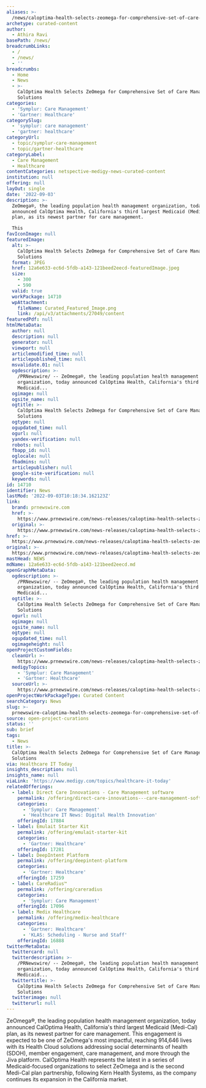 ```yaml
---
aliases: >-
  /news/caloptima-health-selects-zeomega-for-comprehensive-set-of-care-management-solutions
archetype: curated-content
author:
  - Athira Ravi
basePath: /news/
breadcrumbLinks:
  - /
  - /news/
  - ''
breadcrumbs:
  - Home
  - News
  - >-
    CalOptima Health Selects ZeOmega for Comprehensive Set of Care Management
    Solutions
categories:
  - 'Symplur: Care Management'
  - 'Gartner: Healthcare'
categorySlug:
  - 'symplur: care management'
  - 'gartner: healthcare'
categoryUrl:
  - topic/symplur-care-management
  - topic/gartner-healthcare
categoryLabel:
  - Care Management
  - Healthcare
contentCategories: netspective-medigy-news-curated-content
institution: null
offering: null
layOut: single
date: '2022-09-03'
description: >-
  ZeOmega®, the leading population health management organization, today
  announced CalOptima Health, California's third largest Medicaid (Medi-Cal)
  plan, as its newest partner for care management.

  This 
favIconImage: null
featuredImage:
  alt: >-
    CalOptima Health Selects ZeOmega for Comprehensive Set of Care Management
    Solutions
  format: JPEG
  href: 12a6e633-ec6d-5fdb-a143-121beed2eecd-featuredImage.jpeg
  size:
    - 300
    - 590
  valid: true
  workPackage: 14710
  wpAttachment:
    fileName: Curated_Featured_Image.png
    link: /api/v3/attachments/27049/content
featuredPdf: null
htmlMetaData:
  author: null
  description: null
  generator: null
  viewport: null
  articlemodified_time: null
  articlepublished_time: null
  msvalidate.01: null
  ogdescription: >-
    /PRNewswire/ -- ZeOmega®, the leading population health management
    organization, today announced CalOptima Health, California's third largest
    Medicaid...
  ogimage: null
  ogsite_name: null
  ogtitle: >-
    CalOptima Health Selects ZeOmega for Comprehensive Set of Care Management
    Solutions
  ogtype: null
  ogupdated_time: null
  ogurl: null
  yandex-verification: null
  robots: null
  fbapp_id: null
  oglocale: null
  fbadmins: null
  articlepublisher: null
  google-site-verification: null
  keywords: null
id: 14710
identifier: News
lastMod: '2022-09-03T10:18:34.162123Z'
link:
  brand: prnewswire.com
  href: >-
    https://www.prnewswire.com/news-releases/caloptima-health-selects-zeomega-for-comprehensive-set-of-care-management-solutions-301611641.html
  original: >-
    https://www.prnewswire.com/news-releases/caloptima-health-selects-zeomega-for-comprehensive-set-of-care-management-solutions-301611641.html
href: >-
  https://www.prnewswire.com/news-releases/caloptima-health-selects-zeomega-for-comprehensive-set-of-care-management-solutions-301611641.html
original: >-
  https://www.prnewswire.com/news-releases/caloptima-health-selects-zeomega-for-comprehensive-set-of-care-management-solutions-301611641.html
mastHead: NEWS
mdName: 12a6e633-ec6d-5fdb-a143-121beed2eecd.md
openGraphMetaData:
  ogdescription: >-
    /PRNewswire/ -- ZeOmega®, the leading population health management
    organization, today announced CalOptima Health, California's third largest
    Medicaid...
  ogtitle: >-
    CalOptima Health Selects ZeOmega for Comprehensive Set of Care Management
    Solutions
  ogurl: null
  ogimage: null
  ogsite_name: null
  ogtype: null
  ogupdated_time: null
  ogimageheight: null
openProjectCustomFields:
  cleanUrl: >-
    https://www.prnewswire.com/news-releases/caloptima-health-selects-zeomega-for-comprehensive-set-of-care-management-solutions-301611641.html
  medigyTopics:
    - 'Symplur: Care Management'
    - 'Gartner: Healthcare'
  sourceUrl: >-
    https://www.prnewswire.com/news-releases/caloptima-health-selects-zeomega-for-comprehensive-set-of-care-management-solutions-301611641.html
openProjectWorkPackageType: Curated Content
searchCategory: News
slug: >-
  prnewswire-caloptima-health-selects-zeomega-for-comprehensive-set-of-care-management-solutions
source: open-project-curations
status: ''
sub: brief
tags:
  - News
title: >-
  CalOptima Health Selects ZeOmega for Comprehensive Set of Care Management
  Solutions
via: Healthcare IT Today
insights_description: null
insights_name: null
viaLink: 'https://www.medigy.com/topics/healthcare-it-today'
relatedOfferings:
  - label: Direct Care Innovations - Care Management software
    permalink: /offering/direct-care-innovations---care-management-software
    categories:
      - 'Symplur: Care Management'
      - 'Healthcare IT News: Digital Health Innovation'
    offeringId: 17884
  - label: Emulait Starter Kit
    permalink: /offering/emulait-starter-kit
    categories:
      - 'Gartner: Healthcare'
    offeringId: 17281
  - label: DeepIntent Platform
    permalink: /offering/deepintent-platform
    categories:
      - 'Gartner: Healthcare'
    offeringId: 17259
  - label: CareRadius™
    permalink: /offering/careradius
    categories:
      - 'Symplur: Care Management'
    offeringId: 17096
  - label: Medix Healthcare
    permalink: /offering/medix-healthcare
    categories:
      - 'Gartner: Healthcare'
      - 'KLAS: Scheduling - Nurse and Staff'
    offeringId: 16888
twitterMetaData:
  twittercard: null
  twitterdescription: >-
    /PRNewswire/ -- ZeOmega®, the leading population health management
    organization, today announced CalOptima Health, California's third largest
    Medicaid...
  twittertitle: >-
    CalOptima Health Selects ZeOmega for Comprehensive Set of Care Management
    Solutions
  twitterimage: null
  twitterurl: null
---
```

<p>ZeOmega®, the leading population health management organization, today announced CalOptima Health, California's third largest Medicaid (Medi-Cal) plan, as its newest partner for care management.
This engagement is expected to be one of ZeOmega's most impactful, reaching 914,646 lives with its Health Cloud solutions addressing social determinants of health (SDOH), member engagement, care management, and more through the Jiva platform.
CalOptima Health represents the latest in a series of Medicaid-focused organizations to select ZeOmega and is the second Medi-Cal plan partnership, following Kern Health Systems, as the company continues its expansion in the California market.</p>